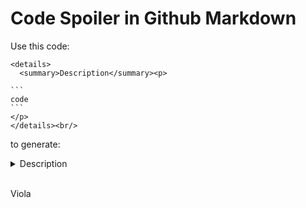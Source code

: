 # Code Spoiler in Github Markdown

Use this code:

````
<details>
  <summary>Description</summary><p>
  
```
code
```
</p>
</details><br/>
````

to generate:

<details>
  <summary>Description</summary><p>
  
```
code
```
</p>
</details><br/>

Viola
